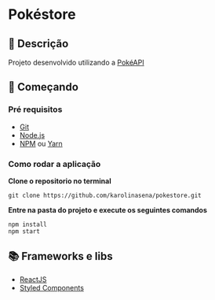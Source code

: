 # Pokéstore

## :pencil: Descrição

Projeto desenvolvido utilizando a [PokéAPI](https://pokeapi.co/api/v2/pokemon/)

## :rocket: Começando

### Pré requisitos

- [Git](https://git-scm.com/)
- [Node.js](https://pt-br.reactjs.org/)
- [NPM](https://www.npmjs.com/) ou [Yarn](https://yarnpkg.com/)

### Como rodar a aplicação

**Clone o repositorio no terminal**

```
git clone https://github.com/karolinasena/pokestore.git
```

**Entre na pasta do projeto e execute os seguintes comandos**

```
npm install
npm start
```

## :books: Frameworks e libs

- [ReactJS](https://pt-br.reactjs.org/)
- [Styled Components](https://styled-components.com/)
